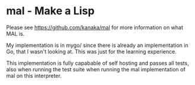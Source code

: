 # mal - Make a Lisp

Please see https://github.com/kanaka/mal for more information on what MAL is.

My implementation is in mygo/ since there is already an implementation in Go, that I wasn't looking at. This was just for the learning experience.

This implementation is fully capabable of self hosting and passes all tests, also when running the test suite when running the mal implementation of mal on this interpreter.
